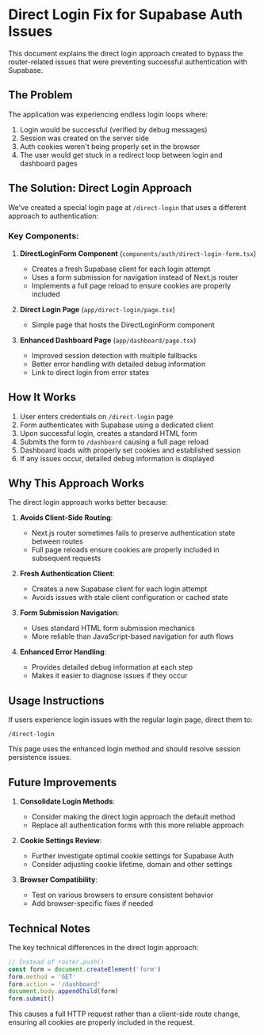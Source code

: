 # Direct Login Fix for Supabase Auth Issues

This document explains the direct login approach created to bypass the router-related issues that were preventing successful authentication with Supabase.

## The Problem

The application was experiencing endless login loops where:

1. Login would be successful (verified by debug messages)
2. Session was created on the server side
3. Auth cookies weren't being properly set in the browser
4. The user would get stuck in a redirect loop between login and dashboard pages

## The Solution: Direct Login Approach

We've created a special login page at `/direct-login` that uses a different approach to authentication:

### Key Components:

1. **DirectLoginForm Component** (`components/auth/direct-login-form.tsx`)
   - Creates a fresh Supabase client for each login attempt
   - Uses a form submission for navigation instead of Next.js router
   - Implements a full page reload to ensure cookies are properly included

2. **Direct Login Page** (`app/direct-login/page.tsx`)
   - Simple page that hosts the DirectLoginForm component

3. **Enhanced Dashboard Page** (`app/dashboard/page.tsx`)
   - Improved session detection with multiple fallbacks
   - Better error handling with detailed debug information
   - Link to direct login from error states

## How It Works

1. User enters credentials on `/direct-login` page
2. Form authenticates with Supabase using a dedicated client
3. Upon successful login, creates a standard HTML form
4. Submits the form to `/dashboard` causing a full page reload
5. Dashboard loads with properly set cookies and established session
6. If any issues occur, detailed debug information is displayed

## Why This Approach Works

The direct login approach works better because:

1. **Avoids Client-Side Routing**:
   - Next.js router sometimes fails to preserve authentication state between routes
   - Full page reloads ensure cookies are properly included in subsequent requests

2. **Fresh Authentication Client**:
   - Creates a new Supabase client for each login attempt
   - Avoids issues with stale client configuration or cached state

3. **Form Submission Navigation**:
   - Uses standard HTML form submission mechanics
   - More reliable than JavaScript-based navigation for auth flows

4. **Enhanced Error Handling**:
   - Provides detailed debug information at each step
   - Makes it easier to diagnose issues if they occur

## Usage Instructions

If users experience login issues with the regular login page, direct them to:

```
/direct-login
```

This page uses the enhanced login method and should resolve session persistence issues.

## Future Improvements

1. **Consolidate Login Methods**:
   - Consider making the direct login approach the default method
   - Replace all authentication forms with this more reliable approach

2. **Cookie Settings Review**:
   - Further investigate optimal cookie settings for Supabase Auth
   - Consider adjusting cookie lifetime, domain and other settings

3. **Browser Compatibility**:
   - Test on various browsers to ensure consistent behavior
   - Add browser-specific fixes if needed

## Technical Notes

The key technical differences in the direct login approach:

```typescript
// Instead of router.push()
const form = document.createElement('form')
form.method = 'GET'
form.action = '/dashboard'
document.body.appendChild(form)
form.submit()
```

This causes a full HTTP request rather than a client-side route change, ensuring all cookies are properly included in the request.